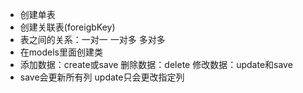 * 创建单表
* 创建关联表(foreigbKey)
* 表之间的关系：一对一 一对多 多对多
* 在models里面创建类
* 添加数据：create或save 删除数据：delete 修改数据：update和save
* save会更新所有列 update只会更改指定列